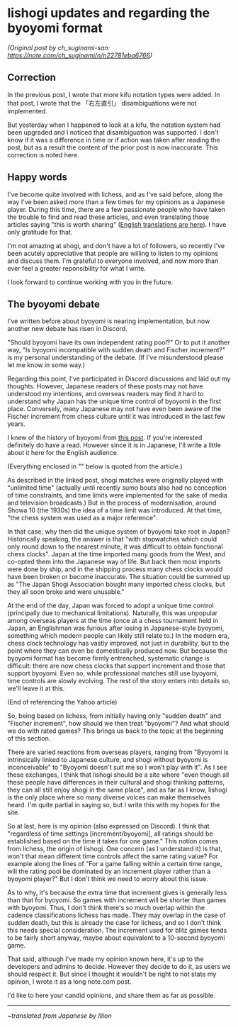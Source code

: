 # lishogi updates and regarding the byoyomi format #

*(Original post by ch_suginami-san: https://note.com/ch_suginami/n/n22781eba6766)*

## Correction ##

In the previous post, I wrote that more kifu notation types were added. In that post, I wrote that the 「右左直引」 disambiguations were not implemented.

But yesterday when I happened to look at a kifu, the notation system had been upgraded and I noticed that disambiguation was supported. I don't know if it was a difference in time or if action was taken after reading the post, but as a result the content of the prior post is now inaccurate. This correction is noted here.

## Happy words ##

I've become quite involved with lichess, and as I've said before, along the way I've been asked more than a few times for my opinions as a Japanese player. During this time, there are a few passionate people who have taken the trouble to find and read these articles, and even translating those articles saying "this is worth sharing" ([English translations are here](https://gist.github.com/Marken-Foo/4232579bdfb0a87ce646cb2f79719b98)). I have only gratitude for that.

I'm not amazing at shogi, and don't have a lot of followers, so recently I've been acutely appreciative that people are willing to listen to my opinions and discuss them. I'm grateful to everyone involved, and now more than ever feel a greater reponsibility for what I write.

I look forward to continue working with you in the future.

## The byoyomi debate ##

I've written before about byoyomi is nearing implementation, but now another new debate has risen in Discord.

"Should byoyomi have its own independent rating pool?" Or to put it another way, "Is byoyomi incompatible with sudden death and Fischer increment?" is my personal understanding of the debate. (If I've misunderstood please let me know in some way.)

Regarding this point, I've participated in Discord discussions and laid out my thoughts. However, Japanese readers of these posts may not have understood my intentions, and overseas readers may find it hard to understand why Japan has the unique time control of byoyomi in the first place. Conversely, many Japanese may not have even been aware of the Fischer increment from chess culture until it was introduced in the last few years.

I knew of the history of byoyomi from [this post](https://news.yahoo.co.jp/byline/matsumotohirofumi/20200606-00182152/). If you're interested definitely do have a read. However since it is in Japanese, I'll write a little about it here for the English audience.

(Everything enclosed in "" below is quoted from the article.)

As described in the linked post, shogi matches were originally played with "unlimited time" (actually until recently sumo bouts also had no conception of time constraints, and time limits were implemented for the sake of media and television broadcasts.) But in the process of modernisation, around Showa 10 (the 1930s) the idea of a time limit was introduced. At that time, "the chess system was used as a major reference".

In that case, why then did the unique system of byoyomi take root in Japan? Historically speaking, the answer is that "with stopwatches which could only round down to the nearest minute, it was difficult to obtain functional chess clocks". Japan at the time imported many goods from the West, and co-opted them into the Japanese way of life. But back then most imports were done by ship, and in the shipping process many chess clocks would have been broken or become inaccurate. The situation could be summed up as "The Japan Shogi Association bought many imported chess clocks, but they all soon broke and were unusable."

At the end of the day, Japan was forced to adopt a unique time control (principally due to mechanical limitations). Naturally, this was unpopular among overseas players at the time (once at a chess tournament held in Japan, an Englishman was furious after losing in Japanese-style byoyomi, something which modern people can likely still relate to.) In the modern era, chess clock technology has vastly improved, not just in durability, but to the point where they can even be domestically produced now. But because the byoyomi format has become firmly entrenched, systematic change is difficult: there are now chess clocks that support increment and those that support byoyomi. Even so, while professional matches still use byoyomi, time controls are slowly evolving. The rest of the story enters into details so, we'll leave it at this.

(End of referencing the Yahoo article)

So, being based on lichess, from initially having only "sudden death" and "Fischer increment", how should we then treat "byoyomi"? And what should we do with rated games? This brings us back to the topic at the beginning of this section.

There are varied reactions from overseas players, ranging from "Byoyomi is intrinsically linked to Japanese culture, and shogi without byoyomi is inconceivable" to "Byoyomi doesn't suit me so I won't play with it". As I see these exchanges, I think that lishogi should be a site where "even though all these people have differences in their cultural and shogi thinking patterns, they can all still enjoy shogi in the same place", and as far as I know, lishogi is the only place where so many diverse voices can make themselves heard. I'm quite partial in saying so, but I write this with my hopes for the site.

So at last, here is my opinion (also expressed on Discord). I think that "regardless of time settings \[increment/byoyomi\], all ratings should be established based on the time it takes for one game." This notion comes from lichess, the origin of lishogi. One concern (as I understand it) is that, won't that mean different time controls affect the same rating value? For example along the lines of "For a game falling within a certain time range, will the rating pool be dominated by an increment player rather than a byoyomi player?" But I don't think we need to worry about this issue.

As to why, it's because the extra time that increment gives is generally less than that for byoyomi. So games with increment will be shorter than games with byoyomi. Thus, I don't think there's so much overlap within the cadence classifications lichess has made. They may overlap in the case of sudden death, but this is already the case for lichess, and so I don't think this needs special consideration. The increment used for blitz games tends to be fairly short anyway, maybe about equivalent to a 10-second byoyomi game.

That said, although I've made my opinion known here, it's up to the developers and admins to decide. However they decide to do it, as users we should respect it. But since I thought it wouldn't be right to not state my opinion, I wrote it as a long note.com post.

I'd like to here your candid opinions, and share them as far as possible.

------

*~translated from Japanese by Illion*